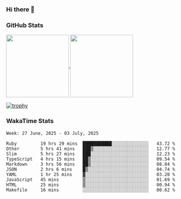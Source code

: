 ### Hi there 👋

### GitHub Stats

<a href="https://github.com/anuraghazra/github-readme-stats">
  <img align="center" height="170px" src="https://github-readme-stats.vercel.app/api/top-langs/?username=tksfjt1024&layout=compact&count_private=true&show_icons=true&show_icons=true&theme=graywhite" />
</a>
<a href="https://github.com/anuraghazra/github-readme-stats">
  <img align="center" height="170px" src="https://github-readme-stats.vercel.app/api?username=tksfjt1024&count_private=true&show_icons=true&show_icons=true&theme=graywhite" />
</a>

[![trophy](https://github-profile-trophy.vercel.app/?username=tksfjt1024)](https://github.com/ryo-ma/github-profile-trophy)

### WakaTime Stats

<!--START_SECTION:waka-->
```text
Week: 27 June, 2025 - 03 July, 2025

Ruby         19 hrs 29 mins  ███████████░░░░░░░░░░░░░░   43.72 % 
Other        5 hrs 41 mins   ███▒░░░░░░░░░░░░░░░░░░░░░   12.77 % 
Slim         5 hrs 27 mins   ███░░░░░░░░░░░░░░░░░░░░░░   12.23 % 
TypeScript   4 hrs 15 mins   ██▒░░░░░░░░░░░░░░░░░░░░░░   09.54 % 
Markdown     3 hrs 56 mins   ██▒░░░░░░░░░░░░░░░░░░░░░░   08.84 % 
JSON         2 hrs 6 mins    █▒░░░░░░░░░░░░░░░░░░░░░░░   04.74 % 
YAML         1 hr 25 mins    ▓░░░░░░░░░░░░░░░░░░░░░░░░   03.20 % 
JavaScript   45 mins         ▒░░░░░░░░░░░░░░░░░░░░░░░░   01.69 % 
HTML         25 mins         ▒░░░░░░░░░░░░░░░░░░░░░░░░   00.94 % 
Makefile     16 mins         ░░░░░░░░░░░░░░░░░░░░░░░░░   00.62 % 
```
<!--END_SECTION:waka-->
